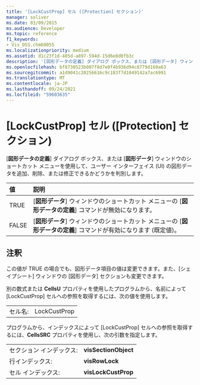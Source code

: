 ```yaml
---
title: '[LockCustProp] セル ([Protection] セクション)'
manager: soliver
ms.date: 03/09/2015
ms.audience: Developer
ms.topic: reference
f1_keywords:
- Vis_DSS.chm60055
ms.localizationpriority: medium
ms.assetid: d1c23f1d-485d-a897-594d-15d6e8d0fb3c
description: '[図形データの定義] ダイアログ ボックス、または [図形データ] ウィンドウのショートカット メニューを使用して、ユーザー インターフェイス (UI) の図形データを追加、削除、または修正できるかどうかを判別します。'
ms.openlocfilehash: bf8730523b007f8d7e0f4b936d94c8779d160a63
ms.sourcegitcommit: a1d9041c20256616c9c183f7d1049142a7ac6991
ms.translationtype: MT
ms.contentlocale: ja-JP
ms.lasthandoff: 09/24/2021
ms.locfileid: "59603635"
---
```

# <a name="lockcustprop-cell-protection-section"></a>[LockCustProp] セル ([Protection] セクション)

[**図形データの定義**] ダイアログ ボックス、または [**図形データ**] ウィンドウのショートカット メニューを使用して、ユーザー インターフェイス (UI) の図形データを追加、削除、または修正できるかどうかを判別します。 
  
|**値**|**説明**|
|:-----|:-----|
|TRUE  <br/> |[**図形データ**] ウィンドウのショートカット メニューの [**図形データの定義**] コマンドが無効になります。  <br/> |
|FALSE  <br/> |[**図形データ**] ウィンドウのショートカット メニューの [**図形データの定義**] コマンドが有効になります (既定値)。  <br/> |
   
## <a name="remarks"></a>注釈

この値が TRUE の場合でも、図形データ項目の値は変更できます。また、[シェイプシート] ウィンドウの [図形データ] セクションも変更できます。 
  
別の数式または **CellsU** プロパティを使用したプログラムから、名前によって [LockCustProp] セルへの参照を取得するには、次の値を使用します。 
  
|||
|:-----|:-----|
|セル名:  <br/> |LockCustProp  <br/> |
   
プログラムから、インデックスによって [LockCustProp] セルへの参照を取得するには、**CellsSRC** プロパティを使用し、次の引数を指定します。 
  
|||
|:-----|:-----|
|セクション インデックス:  <br/> |**visSectionObject** <br/> |
|行インデックス:  <br/> |**visRowLock** <br/> |
|セル インデックス:  <br/> |**visLockCustProp** <br/> |
   

